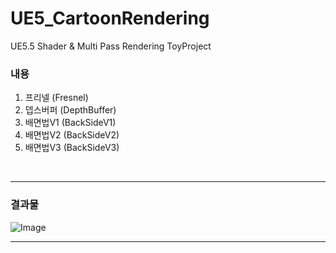 # UE5_CartoonRendering
UE5.5 Shader &amp; Multi Pass Rendering ToyProject

### 내용
1. 프리넬 (Fresnel)
2. 뎁스버퍼 (DepthBuffer)
3. 배면법V1 (BackSideV1)
4. 배면법V2 (BackSideV2)
5. 배면법V3 (BackSideV3)
<br>

---

### 결과물
![Image](https://github.com/user-attachments/assets/29617f40-9b0f-4ce5-9965-3be4ede73fc4)
<br>

---
